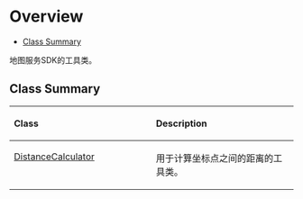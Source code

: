 # Overview<a name="ZH-CN_TOPIC_0000001099181240"></a>

-   [Class Summary](#section11559112715411)

地图服务SDK的工具类。

## Class Summary<a name="section11559112715411"></a>

<a name="table049615095213"></a>
<table><thead align="left"><tr id="row54961203521"><th class="cellrowborder" valign="top" width="50%" id="mcps1.1.3.1.1"><p id="p1649610105211"><a name="p1649610105211"></a><a name="p1649610105211"></a>Class</p>
</th>
<th class="cellrowborder" valign="top" width="50%" id="mcps1.1.3.1.2"><p id="p1349660155213"><a name="p1349660155213"></a><a name="p1349660155213"></a>Description</p>
</th>
</tr>
</thead>
<tbody><tr id="row1649615014521"><td class="cellrowborder" valign="top" width="50%" headers="mcps1.1.3.1.1 "><p id="p464220223537"><a name="p464220223537"></a><a name="p464220223537"></a><a href="distancecalculator.md">DistanceCalculator</a></p>
</td>
<td class="cellrowborder" valign="top" width="50%" headers="mcps1.1.3.1.2 "><p id="p049714055210"><a name="p049714055210"></a><a name="p049714055210"></a>用于计算坐标点之间的距离的工具类。</p>
</td>
</tr>
</tbody>
</table>

